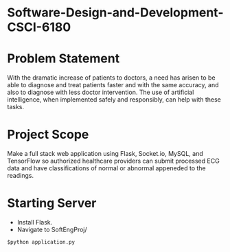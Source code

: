 # Software-Design-and-Development-CSCI-6180

# Problem Statement
With the dramatic increase of patients to doctors, a need has arisen to be able to diagnose and treat patients faster and with the same accuracy, and also to diagnose with less doctor intervention.​ The use of artificial intelligence, when implemented safely and responsibly, can help with these tasks.

# Project Scope
Make a full stack web application using Flask, Socket.io, MySQL, and TensorFlow so authorized healthcare providers can submit processed ECG data and have classifications of normal or abnormal appeneded to the readings.

# Starting Server
- Install Flask.
- Navigate to SoftEngProj/
```
$python application.py
```
